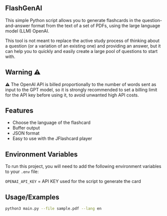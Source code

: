 ## FlashGenAI

This simple Python script allows you to generate flashcards in the question-and-answer format from the text of a set of PDFs, using the large language model (LLM) OpenAI.

This tool is not meant to replace the active study process of thinking about a question (or a variation of an existing one) and providing an answer, but it can help you to quickly and easily create a large pool of questions to start with.

## Warning ⚠️

**⚠️** The OpenAI API is billed proportionally to the number of words sent as input to the GPT model, so it is strongly recommended to set a billing limit for the API key before using it, to avoid unwanted high API costs.

## Features

* Choose the language of the flashcard
* Buffer output
* JSON format
* Easy to use with the JFlashcard player

## Environment Variables

To run this project, you will need to add the following environment variables to your `.env` file:

`OPENAI_API_KEY` = API KEY used for the script to generate the card



## Usage/Examples

```bash
python3 main.py --file sample.pdf --lang en
```

